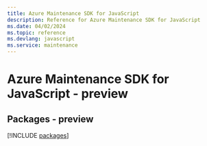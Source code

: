 ```yaml
---
title: Azure Maintenance SDK for JavaScript
description: Reference for Azure Maintenance SDK for JavaScript
ms.date: 04/02/2024
ms.topic: reference
ms.devlang: javascript
ms.service: maintenance
---
```

# Azure Maintenance SDK for JavaScript - preview
## Packages - preview
[!INCLUDE [packages](maintenance-index.md)]